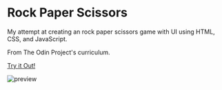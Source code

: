 # Rock Paper Scissors

My attempt at creating an rock paper scissors game with UI using HTML, CSS, and JavaScript.

From The Odin Project's curriculum.

[Try it Out!](https://ptrcktylr.github.io/rock-paper-scissors/)

![preview](ptrcktylr.github.io/rock-paper-scissors/images/preview.png)
